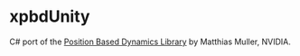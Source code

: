 # xpbdUnity
C# port of the [Position Based Dynamics Library](https://github.com/matthias-research/pages/blob/master/challenges/PBD.js) by Matthias Muller, NVIDIA.
